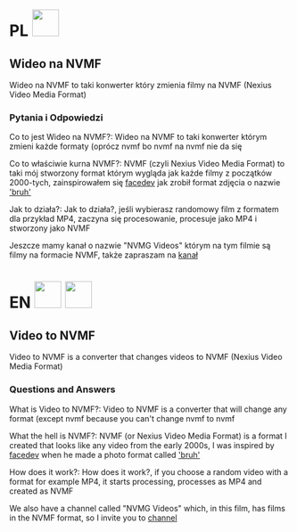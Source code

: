 # PL <img src="https://upload.wikimedia.org/wikipedia/en/thumb/1/12/Flag_of_Poland.svg/1920px-Flag_of_Poland.svg.png" width="48">
## Wideo na NVMF
Wideo na NVMF to taki konwerter który zmienia filmy na NVMF (Nexius Video Media Format)
### Pytania i Odpowiedzi

Co to jest Wideo na NVMF?:
Wideo na NVMF to taki konwerter którym zmieni każde formaty (oprócz nvmf bo nvmf na nvmf nie da się

Co to właściwie kurna NVMF?:
NVMF (czyli Nexius Video Media Format) to taki mój stworzony format którym wygląda jak każde filmy z początków 2000-tych, zainspirowałem się [facedev](https://www.youtube.com/@FaceDevStuff) jak zrobił format zdjęcia o nazwie ['bruh'](https://www.youtube.com/watch?v=48B8FPmMT0g0)

Jak to działa?:
Jak to działa?, jeśli wybierasz randomowy film z formatem dla przykład MP4, zaczyna się procesowanie, procesuje jako MP4 i stworzony jako NVMF

Jeszcze mamy kanał o nazwie "NVMG Videos" którym na tym filmie są filmy na formacie NVMF, także zapraszam na [kanał](https://www.youtube.com/@NVMFVideos)
# EN <img src="https://upload.wikimedia.org/wikipedia/commons/thumb/a/a5/Flag_of_the_United_Kingdom_%281-2%29.svg/1920px-Flag_of_the_United_Kingdom_%281-2%29.svg.png" width="48"> <img src="https://upload.wikimedia.org/wikipedia/commons/thumb/a/a9/Flag_of_the_United_States_%28DoS_ECA_Color_Standard%29.svg/1920px-Flag_of_the_United_States_%28DoS_ECA_Color_Standard%29.svg.png" width="48">
## Video to NVMF
Video to NVMF is a converter that changes videos to NVMF (Nexius Video Media Format)
### Questions and Answers

What is Video to NVMF?:
Video to NVMF is a converter that will change any format (except nvmf because you can't change nvmf to nvmf

What the hell is NVMF?:
NVMF (or Nexius Video Media Format) is a format I created that looks like any video from the early 2000s, I was inspired by [facedev](https://www.youtube.com/@FaceDevStuff) when he made a photo format called ['bruh'](https://www.youtube.com/watch?v=48B8FPmMT0g0)

How does it work?:
How does it work?, if you choose a random video with a format for example MP4, it starts processing, processes as MP4 and created as NVMF

We also have a channel called "NVMG Videos" which, in this film, has films in the NVMF format, so I invite you to [channel](https://www.youtube.com/@NVMFVideos)
